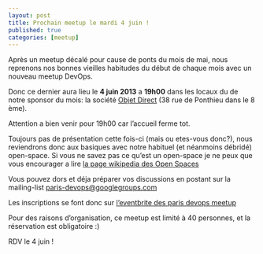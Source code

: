 ```yaml
---
layout: post
title: Prochain meetup le mardi 4 juin !
published: true
categories: [meetup]
---
```


Après un meetup décalé pour cause de ponts du mois de mai, nous reprenons nos bonnes vieilles habitudes du début de chaque mois avec un nouveau meetup DevOps.

Donc ce dernier aura lieu le **4 juin 2013** a **19h00** dans les locaux du de notre sponsor du mois: la société [Objet Direct](http://www.objetdirect.com/) (38 rue de Ponthieu dans le 8 ème).

Attention a bien venir pour 19h00 car l’accueil ferme tot.

Toujours pas de présentation cette fois-ci (mais ou etes-vous donc?), nous reviendrons donc aux basiques avec notre habituel (et néanmoins débridé) open-space. Si vous ne savez pas ce qu’est un open-space je ne peux que vous encourager a lire [la page wikipedia des Open Spaces](https://fr.wikipedia.org/wiki/M%C3%A9thodologie_open_space)

Vous pouvez dors et déja préparer vos discussions en postant sur la mailing-list [paris-devops@googlegroups.com](https://groups.google.com/forum/?fromgroups#!forum/paris-devops)

Les inscriptions se font donc sur [l’eventbrite des paris devops meetup](http://parisdevops-15.eventbrite.com)

Pour des raisons d’organisation, ce meetup est limité à 40 personnes, et la réservation est obligatoire :)

RDV le 4 juin !

